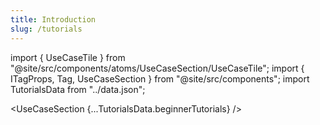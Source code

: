 ```yaml
---
title: Introduction
slug: /tutorials
---
```


import { UseCaseTile } from "@site/src/components/atoms/UseCaseSection/UseCaseTile";
import { ITagProps, Tag, UseCaseSection } from "@site/src/components";
import TutorialsData from "../data.json";

<UseCaseSection {...TutorialsData.beginnerTutorials} />
